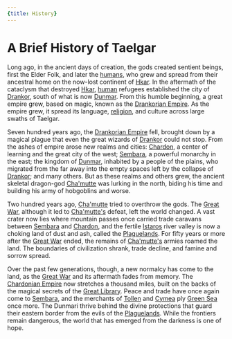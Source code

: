 ```yaml
---
{title: History}
---
```

# A Brief History of Taelgar

Long ago, in the ancient days of creation, the gods created sentient beings, first the Elder Folk, and later the [humans](<../species/humans/humans.md>), who grew and spread from their ancestral home on the now-lost continent of [Hkar](<pre-downfall/hkar.md>). In the aftermath of the cataclysm that destroyed [Hkar](<pre-downfall/hkar.md>), [human](<../species/humans/humans.md>) refugees established the city of [Drankor](<drankorian-era/drankor.md>), south of what is now [Dunmar](<../gazetteer/greater-dunmar/realms/dunmar/dunmar.md>). From this humble beginning, a great empire grew, based on magic, known as the [Drankorian Empire](<drankorian-era/drankorian-empire.md>). As the empire grew, it spread its language, [religion](<../cosmology/religions/mos-numena.md>), and culture across large swaths of Taelgar. 

Seven hundred years ago, the [Drankorian Empire](<drankorian-era/drankorian-empire.md>) fell, brought down by a magical plague that even the great wizards of [Drankor](<drankorian-era/drankor.md>) could not stop. From the ashes of empire arose new realms and cities: [Chardon](<../gazetteer/west-coast/chardonian-empire/chardon/chardon.md>), a center of learning and the great city of the west; [Sembara](<../gazetteer/greater-sembara/sembara/sembara.md>), a powerful monarchy in the east; the kingdom of [Dunmar](<../gazetteer/greater-dunmar/realms/dunmar/dunmar.md>), inhabited by a people of the plains, who migrated from the far away into the empty spaces left by the collapse of [Drankor](<drankorian-era/drankorian-empire.md>); and many others. But as these realms and others grew, the ancient skeletal dragon-god [Cha'mutte](<../people/extraplanar-powers/cha-mutte.md>) was lurking in the north, biding his time and building his army of hobgoblins and worse.

Two hundred years ago, [Cha'mutte](<../people/extraplanar-powers/cha-mutte.md>) tried to overthrow the gods. The [Great War](<../events/1500s/great-war.md>), although it led to [Cha'mutte's](<../people/extraplanar-powers/cha-mutte.md>) defeat, left the world changed. A vast crater now lies where mountain passes once carried trade caravans between [Sembara](<../gazetteer/greater-sembara/sembara/sembara.md>) and [Chardon](<../gazetteer/west-coast/chardonian-empire/chardon/chardon.md>), and the fertile [Istaros](<../gazetteer/istaros-watershed/rivers/istaros.md>) river valley is now a choking land of dust and ash, called the [Plaguelands](<../gazetteer/istaros-watershed/plaguelands.md>). For fifty years or more after the [Great War](<../events/1500s/great-war.md>) ended, the remains of [Cha'mutte's](<../people/extraplanar-powers/cha-mutte.md>) armies roamed the land. The boundaries of civilization shrank, trade decline, and famine and sorrow spread.

Over the past few generations, though, a new normalcy has come to the land, as the [Great War](<../events/1500s/great-war.md>) and its aftermath fades from memory. The [Chardonian Empire](<../gazetteer/west-coast/chardonian-empire/chardonian-empire.md>) now stretches a thousand miles, built on the backs of the magical secrets of the [Great Library](<../gazetteer/west-coast/chardonian-empire/chardon/great-library.md>). Peace and trade have once again come to [Sembara](<../gazetteer/greater-sembara/sembara/sembara.md>), and the merchants of [Tollen](<../gazetteer/western-green-sea/tollen/tollen.md>) and [Cymea](<../gazetteer/western-green-sea/cymea/cymea.md>) ply [Green Sea](<../gazetteer/green-sea.md>) once more. The Dunmari thrive behind the divine protections that guard their eastern border from the evils of the [Plaguelands](<../gazetteer/istaros-watershed/plaguelands.md>). While the frontiers remain dangerous, the world that has emerged from the darkness is one of hope. 